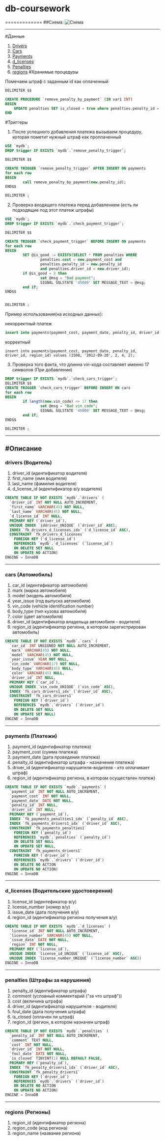 db-coursework
=============
=============
##Схема:
![Схема](model.png)

------------------------

#Данные
1. [Drivers](https://github.com/svyd/db-coursework/blob/master/README.md#drivers)
2. [Cars](https://github.com/svyd/db-coursework/blob/master/README.md#cars)
3. [Payments](https://github.com/svyd/db-coursework/blob/master/README.md#payments)
4. [d_licenses](https://github.com/svyd/db-coursework/blob/master/README.md#d_licenses)
5. [Penalties](https://github.com/svyd/db-coursework/blob/master/README.md#penalties)
6. [regions](https://github.com/svyd/db-coursework/blob/master/README.md#regions)
#Хранимые процедуры

Помечаем штраф с заданным id как оплаченный
```sql
DELIMITER $$

CREATE PROCEDURE `remove_penalty_by_payment` (IN var1 INT)
BEGIN
	UPDATE penalties SET is_closed = true where penalties.penalty_id = var1;
END

```

#Триггеры

1. После успешного добавления платежа вызываем процедуру, которая пометит нужный штраф как проплаченный

```sql
USE `mydb`;
DROP trigger IF EXISTS `mydb`.`remove_penalty_trigger`;

DELIMITER $$

CREATE TRIGGER `remove_penalty_trigger` AFTER INSERT ON payments
for each row
BEGIN
        call remove_penalty_by_payment(new.penalty_id);
END$$

DELIMITER ;
```
2. Проверка входящего платежа  перед добавлением (есть ли подходящие под этот платеж штрафы)

```sql
USE `mydb`;
DROP trigger IF EXISTS `mydb`.`check_payment_trigger`;

DELIMITER $$

CREATE TRIGGER `check_payment_trigger` BEFORE INSERT ON payments
for each row
BEGIN
        SET @is_good := EXISTS(SELECT * FROM penalties WHERE
                penalties.cost = new.payment_cost and
                penalties.penalty_id = new.penalty_id
                and penalties.driver_id = new.driver_id);
        if @is_good = 0 then
                set @msg = "Bad payment";
                SIGNAL SQLSTATE '45000' SET MESSAGE_TEXT = @msg;
        end if;
END$$


DELIMITER ;
```
Пример использования(на исходных данных):

некорректный платеж
```sql
insert into payments(payment_cost, payment_date, penalty_id, driver_id, region_id) values (500, '2012-09-20', 2, 1, 2);
```

корректный
```
insert into payments(payment_cost, payment_date, penalty_id, driver_id, region_id) values (1500, '2012-09-20', 2, 4, 2);
```



3. Проверка того факта, что длинна vin-кода составляет именно 17 символов (При добавлении)

```sql
DROP trigger IF EXISTS `mydb`.`check_cars_trigger`;
DELIMITER $$
CREATE TRIGGER `check_cars_trigger` BEFORE INSERT ON cars
for each row
BEGIN
        if length(new.vin_code) <> 17 then
                set @msg = "Bad vin_code";
                SIGNAL SQLSTATE '45000' SET MESSAGE_TEXT = @msg;
        end if;
END$$

DELIMITER ;
```


------------------------
#Описание
------------------------
### drivers (Водитель)
1. driver_id (идентификатор водителя)
2. first_name (имя водителя)
3. last_name (фамилия водителя)
4. d_license_id (идентификатор в/у водителя)

```sql
CREATE TABLE IF NOT EXISTS `mydb`.`drivers` (
  `driver_id` INT NOT NULL AUTO_INCREMENT,
  `first_name` VARCHAR(45) NOT NULL,
  `last_name` VARCHAR(45) NOT NULL,
  `d_license_id` INT NULL,
  PRIMARY KEY (`driver_id`),
  UNIQUE INDEX `iddriver_UNIQUE` (`driver_id` ASC),
  INDEX `fk_drivers_d_licenses_idx` (`d_license_id` ASC),
  CONSTRAINT `fk_drivers_d_licenses`
    FOREIGN KEY (`d_license_id`)
    REFERENCES `mydb`.`d_licenses` (`license_id`)
    ON DELETE SET NULL
    ON UPDATE NO ACTION)
ENGINE = InnoDB
```
------------------------
### cars (Автомобиль)
1. car_id (идентификатор автомобиля)
2. mark (марка автомобиля)
3. model (модель автомобиля)
4. year_issue (год выпуска автомобиля)
5. vin_code (vehicle identification number)
6. body_type (тип кузова автомобиля)
7. color (цвет автомобиля)
8. driver_id (идентификатор владельца автомобиля - водителя)
9. region_id (идентификатор региона, в котором зарегистрирован автомобиль)

```sql
CREATE TABLE IF NOT EXISTS `mydb`.`cars` (
  `car_id` INT UNSIGNED NOT NULL AUTO_INCREMENT,
  `mark` VARCHAR(45) NOT NULL,
  `model` VARCHAR(45) NOT NULL,
  `year_issue` YEAR NOT NULL,
  `vin_code` VARCHAR(17) NOT NULL,
  `body_type` VARCHAR(45) NULL,
  `color` VARCHAR(45) NULL,
  `driver_id` INT NULL,
  PRIMARY KEY (`car_id`),
  UNIQUE INDEX `vin_code_UNIQUE` (`vin_code` ASC),
  INDEX `fk_cars_drivers1_idx` (`driver_id` ASC),
  CONSTRAINT `fk_cars_drivers1`
    FOREIGN KEY (`driver_id`)
    REFERENCES `mydb`.`drivers` (`driver_id`)
    ON DELETE SET NULL
    ON UPDATE SET NULL)
ENGINE = InnoDB
```

------------------------
### payments (Платежи)
1. payment_id (идентификатор платежа)
2. payment_cost (сумма платежа)
3. payment_date (дата проведения платежа)
4. penalty_id (идентификатор штрафа - назначение плвтежа)
5. driver_id (идентификатор нарушителя-водителя - кто оплачивает штраф)
6. region_id (идентификатор региона, в котором осуществлен платеж)

```sql
CREATE TABLE IF NOT EXISTS `mydb`.`payments` (
  `payment_id` INT NOT NULL AUTO_INCREMENT,
  `payment_cost` INT NOT NULL,
  `payment_date` DATE NOT NULL,
  `penalty_id` INT NULL,
  `driver_id` INT NULL,
  PRIMARY KEY (`payment_id`),
  INDEX `fk_payments_penalties1_idx` (`penalty_id` ASC),
  INDEX `fk_payments_drivers1_idx` (`driver_id` ASC),
  CONSTRAINT `fk_payments_penalties1`
    FOREIGN KEY (`penalty_id`)
    REFERENCES `mydb`.`penalties` (`penalty_id`)
    ON DELETE SET NULL
    ON UPDATE SET NULL,
  CONSTRAINT `fk_payments_drivers1`
    FOREIGN KEY (`driver_id`)
    REFERENCES `mydb`.`drivers` (`driver_id`)
    ON DELETE NO ACTION
    ON UPDATE NO ACTION)
ENGINE = InnoDB
```

------------------------
### d_licenses (Водительские удостоверения)
1. license_id (идентефикатор в/у)
2. license_number (номер в/у)
3. issue_date (дата получения в/у)
4. region_id (идентификатор региона получения в/у)

```sql
CREATE TABLE IF NOT EXISTS `mydb`.`d_licenses` (
  `license_id` INT NOT NULL AUTO_INCREMENT,
  `license_number` VARCHAR(45) NOT NULL,
  `issue_date` DATE NOT NULL,
  `region` INT NOT NULL,
  PRIMARY KEY (`license_id`),
  UNIQUE INDEX `license_id_UNIQUE` (`license_id` ASC),
  UNIQUE INDEX `license_number_UNIQUE` (`license_number` ASC))
ENGINE = InnoDB
```

------------------------
### penalties (Штрафы за нарушения)
1. penalty_id (идентификатор штрафа)
2. comment (условный комментарий ("за что штраф"))
3. cost (величина штрафа)
4. driver_id (идентификатор нарушителя - водителя)
5. foul_date (дата получения штрафа)
6. is_closed (оплачен ли штраф)
7. region_id (регион, в котором назначен штраф)

```sql
CREATE TABLE IF NOT EXISTS `mydb`.`penalties` (
  `penalty_id` INT NOT NULL AUTO_INCREMENT,
  `comment` TEXT NULL,
  `cost` INT NOT NULL,
  `driver_id` INT NOT NULL,
  `foul_date` DATE NOT NULL,
  `is_closed` TINYINT(1) NULL DEFAULT FALSE,
  PRIMARY KEY (`penalty_id`),
  INDEX `fk_penalty_drivers1_idx` (`driver_id` ASC),
  CONSTRAINT `fk_penalty_drivers1`
    FOREIGN KEY (`driver_id`)
    REFERENCES `mydb`.`drivers` (`driver_id`)
    ON DELETE NO ACTION
    ON UPDATE NO ACTION)
ENGINE = InnoDB
```

------------------------

### regions (Регионы)

1. region_id (идентификатор региона)
2. region_code (код региона)
3. region_name (название региона)
